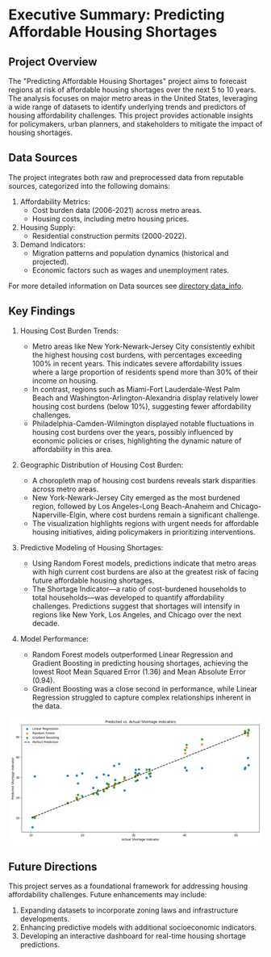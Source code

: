 # Executive Summary: Predicting Affordable Housing Shortages

## Project Overview
The "Predicting Affordable Housing Shortages" project aims to forecast regions at risk of affordable housing shortages over the next 5 to 10 years. The analysis focuses on major metro areas in the United States, leveraging a wide range of datasets to identify underlying trends and predictors of housing affordability challenges. This project provides actionable insights for policymakers, urban planners, and stakeholders to mitigate the impact of housing shortages.

## Data Sources

The project integrates both raw and preprocessed data from reputable sources, categorized into the following domains:
1. Affordability Metrics:
    * Cost burden data (2006-2021) across metro areas.
    * Housing costs, including metro housing prices.
2. Housing Supply:
    * Residential construction permits (2000-2022).
3. Demand Indicators:
    * Migration patterns and population dynamics (historical and projected).
    * Economic factors such as wages and unemployment rates.

For more detailed information on Data sources see [directory data_info](/data/data_info).

## Key Findings

1. Housing Cost Burden Trends:
    * Metro areas like New York-Newark-Jersey City consistently exhibit the highest housing cost burdens, with percentages exceeding 100% in recent years. This indicates severe affordability issues where a large proportion of residents spend more than 30% of their income on housing.
    * In contrast, regions such as Miami-Fort Lauderdale-West Palm Beach and Washington-Arlington-Alexandria display relatively lower housing cost burdens (below 10%), suggesting fewer affordability challenges.
    * Philadelphia-Camden-Wilmington displayed notable fluctuations in housing cost burdens over the years, possibly influenced by economic policies or crises, highlighting the dynamic nature of affordability in this area.

2. Geographic Distribution of Housing Cost Burden:
    * A choropleth map of housing cost burdens reveals stark disparities across metro areas.
    * New York-Newark-Jersey City emerged as the most burdened region, followed by Los Angeles-Long Beach-Anaheim and Chicago-Naperville-Elgin, where cost burdens remain a significant challenge.
    * The visualization highlights regions with urgent needs for affordable housing initiatives, aiding policymakers in prioritizing interventions.

3. Predictive Modeling of Housing Shortages:
    * Using Random Forest models, predictions indicate that metro areas with high current cost burdens are also at the greatest risk of facing future affordable housing shortages.
    * The Shortage Indicator—a ratio of cost-burdened households to total households—was developed to quantify affordability challenges. Predictions suggest that shortages will intensify in regions like New York, Los Angeles, and Chicago over the next decade.

4. Model Performance:
    * Random Forest models outperformed Linear Regression and Gradient Boosting in predicting housing shortages, achieving the lowest Root Mean Squared Error (1.36) and Mean Absolute Error (0.94).
    * Gradient Boosting was a close second in performance, while Linear Regression struggled to capture complex relationships inherent in the data.

<img src="plots/predicted_vs_actual_shortage_indicators.png">

## Future Directions

This project serves as a foundational framework for addressing housing affordability challenges. Future enhancements may include:
1. Expanding datasets to incorporate zoning laws and infrastructure developments.
2. Enhancing predictive models with additional socioeconomic indicators.
3. Developing an interactive dashboard for real-time housing shortage predictions.

